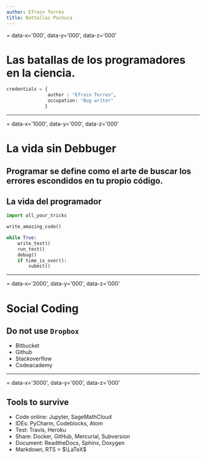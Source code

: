 ```yaml
---
author: Efrain Torres
title: Battallas Pachuca
---
```

= data-x='000', data-y='000', data-z='000'


# Las batallas de los programadores en la ciencia.

```python
credentials = {
               author : "Efrain Torres",
               occupation: "Bug writer"
              }
```

---
= data-x='1000', data-y='000', data-z='000'

# La vida sin Debbuger


##  Programar se define como el arte de buscar los errores escondidos  en tu propio código.

##  La vida del programador

```python
import all_your_tricks

write_amazing_code()

while True:
    write_test()
    run_test()
    debug()
    if time_is_over():
        submit()
```

---
= data-x='2000', data-y='000', data-z='000'

# Social Coding

## Do not use `Dropbox`

- Bitbucket
- Github
- Stackoverflow
- Codeacademy


---
= data-x='3000', data-y='000', data-z='000'

## Tools to survive

- Code online: Jupyter, SageMathCloud
- IDEs: PyCharm, Codeblocks, Atom
- Test: Travis, Heroku
- Share: Docker, GitHub, Mercurial, Subversion
- Document: ReadtheDocs, Sphinx, Doxygen 
- Markdown, RTS  > $\LaTeX$







